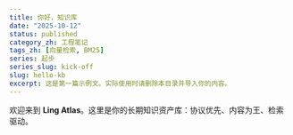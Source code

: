 ```yaml
---
title: 你好，知识库
date: "2025-10-12"
status: published
category_zh: 工程笔记
tags_zh: [向量检索, BM25]
series: 起步
series_slug: kick-off
slug: hello-kb
excerpt: 这是第一篇示例文。实际使用时请删除本目录并导入你的内容。
---
```


欢迎来到 **Ling Atlas**。这里是你的长期知识资产库：协议优先、内容为王、检索驱动。
